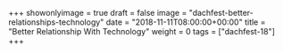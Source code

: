 +++
showonlyimage = true
draft = false
image = "dachfest-better-relationships-technology"
date = "2018-11-11T08:00:00+00:00"
title = "Better Relationship With Technology"
weight = 0
tags = ["dachfest-18"]
+++

